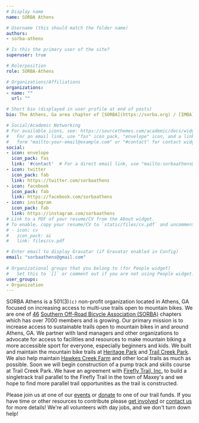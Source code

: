 ```yaml
---
# Display name
name: SORBA Athens

# Username (this should match the folder name)
authors:
- sorba-athens

# Is this the primary user of the site?
superuser: true

# Role/position
role: SORBA-Athens

# Organizations/Affiliations
organizations:
- name: ""
  url: ""

# Short bio (displayed in user profile at end of posts)
bio: The Athens, Ga area chapter of [SORBA](https://sorba.org) / [IMBA](https://www.imba.com/).

# Social/Academic Networking
# For available icons, see: https://sourcethemes.com/academic/docs/widgets/#icons
#   For an email link, use "fas" icon pack, "envelope" icon, and a link in the
#   form "mailto:your-email@example.com" or "#contact" for contact widget.
social:
- icon: envelope
  icon_pack: fas
  link: '#contact'  # For a direct email link, use "mailto:sorbaathens@gmail.com".
- icon: twitter
  icon_pack: fab
  link: https://twitter.com/sorbaathens
- icon: facebook
  icon_pack: fab
  link: https://facebook.com/sorbaathens
- icon: instagram
  icon_pack: fab
  link: https://instagram.com/sorbaathens
# Link to a PDF of your resume/CV from the About widget.
# To enable, copy your resume/CV to `static/files/cv.pdf` and uncomment the lines below.  
# - icon: cv
#   icon_pack: ai
#   link: files/cv.pdf

# Enter email to display Gravatar (if Gravatar enabled in Config)
email: "sorbaathens@gmail.com"
  
# Organizational groups that you belong to (for People widget)
#   Set this to `[]` or comment out if you are not using People widget.  
user_groups:
- Organization
---
```


SORBA Athens is a 501(3)`(c)` non-profit organization located in Athens, GA focused on increasing access to multi-use trails open to mountain bikes. We are one of [46](https://sorba.org/chapters/) [Southern Off-Road Bicycle Association (SORBA)](https://sorba.org) chapters which has over 7000 members and is growing. Our primary mission is to increase access to sustainable trails open to mountain bikes in and around Athens, GA. We partner with land managers and other organizations to advocate for access to facilities and resources to make mountain biking a more accessible sport for everyone, especially beginners and kids. We built and maintain the mountain bike trails at [Heritage Park](/trails/) and [Trail Creek Park](/trails/). We also help maintain [Hawkes Creek Farm](/trails/) and other local trails as much as possible. Soon we will begin construction of a pump track and skills course at Trail Creek Park. We have an agreement with [Firefly Trail, Inc.](https://www.fireflytrail.com/) to build a singletrack trail parallel to the Firefly Trail in the town of Maxey's and we hope to find more parallel trail opportunities as the trail is constructed.

Please join us at one of our [events](/events/) or [donate](/donate/) to one of our trail funds. If you have time or other resources to contribute please [get involved](/get_involved/) or [contact us](mailto:sorbaathens@gmail.com) for more details! We're all volunteers with day jobs, and we don't turn down help!
